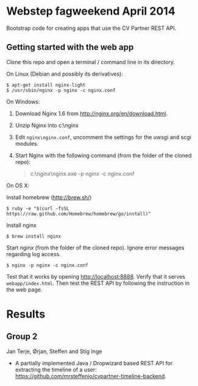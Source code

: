 # Webstep fagweekend April 2014

Bootstrap code for creating apps that use the CV Partner REST API.

## Getting started with the web app

Clone this repo and open a terminal / command line in its directory.

On Linux (Debian and possibly its derivatives):

    $ apt-get install nginx-light
    $ /usr/sbin/nginx -p nginx -c nginx.conf

On Windows:

1. Download Nginx 1.6 from <http://nginx.org/en/download.html>.
2. Unzip Nginx into c:\nginx
3. Edit `nginx\nginx.conf`, uncomment the settings for the uwsgi and scgi modules.
4. Start Nginx with the following command (from the folder of the cloned repo):

    > c:\nginx\nginx.exe -p nginx -c nginx.conf

On OS X:

Install homebrew (http://brew.sh/)

    $ ruby -e "$(curl -fsSL https://raw.github.com/Homebrew/homebrew/go/install)"

Install nginx

    $ brew install nginx

Start nginx (from the folder of the cloned repo). Ignore error messages regarding log access.

    $ nginx -p nginx -c nginx.conf

Test that it works by opening <http://localhost:8888>. Verify that it
serves `webapp/index.html`. Then test the REST API by following the
instruction in the web page.

# Results

## Group 2

Jan Terje, Ørjan, Steffen and Stig Inge

* A partially implemented Java / Dropwizard based REST API for extracting the timeline of a user: <https://github.com/mrsteffenjo/cvpartner-timeline-backend>.

